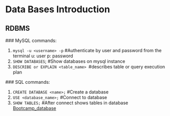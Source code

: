 # Data Bases Introduction

## RDBMS

### MySQL commands:

1. `mysql -u <username> -p` #Authenticate by user and password from the terminal
   u: user
   p: password
2. `SHOW DATABASES`; #Show databases on mysql instance
3. `DESCRIBE or EXPLAIN <table_name> `#describes table or query execution plan

### SQL commands:

1. `CREATE DATABASE <name>;` #Create a database
2. `USE <database_name>;` #Connect to database
3. `SHOW TABLES;` #After connect shows tables in database
[Bootcamp_database](Clase4/bootcamp.sql) 